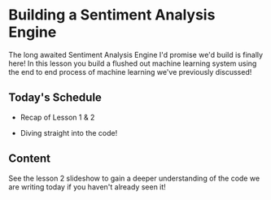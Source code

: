 # Building a Sentiment Analysis Engine

The long awaited Sentiment Analysis Engine I'd promise we'd build is finally here! In this lesson you build a flushed out machine learning system using the end to end process of machine learning we've previously discussed!

## Today's Schedule

- Recap of Lesson 1 & 2

- Diving straight into the code!

## Content

See the lesson 2 slideshow to gain a deeper understanding of the code we are writing today if you haven't already seen it!


